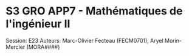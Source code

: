 # S3 GRO APP7 - Mathématiques de l'ingénieur II

Session: E23
Auteurs: Marc-Olivier Fecteau (FECM0701), Aryel Morin-Mercier (MORA####)
